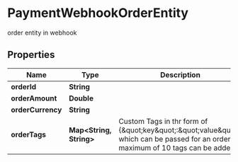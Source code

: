 

# PaymentWebhookOrderEntity

order entity in webhook

## Properties

| Name | Type | Description | Notes |
|------------ | ------------- | ------------- | -------------|
|**orderId** | **String** |  |  [optional] |
|**orderAmount** | **Double** |  |  [optional] |
|**orderCurrency** | **String** |  |  [optional] |
|**orderTags** | **Map&lt;String, String&gt;** | Custom Tags in thr form of {\&quot;key\&quot;:\&quot;value\&quot;} which can be passed for an order. A maximum of 10 tags can be added |  [optional] |



